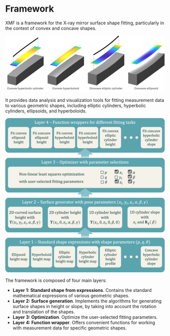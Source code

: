 # Framework

XMF is a framework for the X-ray mirror surface shape fitting, particularly in the context of convex and concave shapes.

[![[mirror surfaces]](_static/mirror_surfaces.png)](none)

It provides data analysis and visualization tools for fitting measurement data to various geometric shapes, including elliptic cylinders, hyperbolic cylinders, ellipsoids, and hyperboloids.

[![[framework]](_static/framework.png)](none)

The framework is composed of four main layers:

- **Layer 1: Standard shape from expressions**. Contains the standard mathematical expressions of various geometric shapes.
- **Layer 2: Surface generation**. Implements the algorithms for generating surface shapes in height or slope, by taking into account the rotation and translation of the shapes.
- **Layer 3: Optimization**. Optimize the user-selected fitting parameters.
- **Layer 4: Function wrapper**. Offers convenient functions for working with measurement data for specific geometric shapes.
